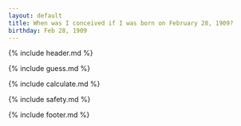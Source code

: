```yaml
---
layout: default
title: When was I conceived if I was born on February 28, 1909?
birthday: Feb 28, 1909
---
```


{% include header.md %}

{% include guess.md %}

{% include calculate.md %}

{% include safety.md %}

{% include footer.md %}



